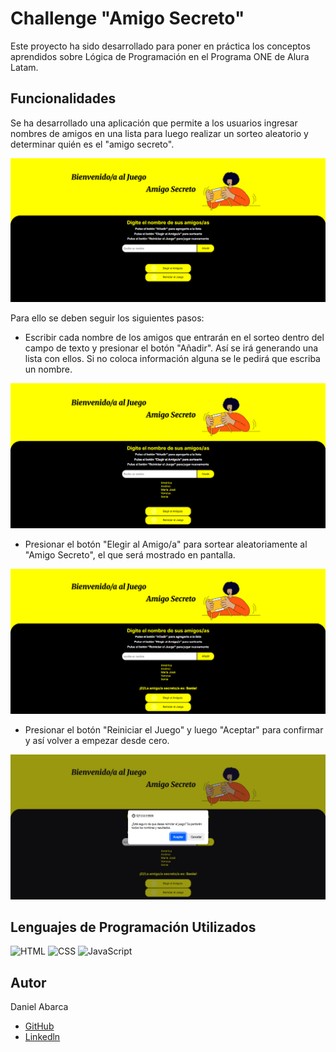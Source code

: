 # Challenge "Amigo Secreto"

Este proyecto ha sido desarrollado para poner en práctica los conceptos aprendidos sobre Lógica de Programación en el Programa ONE de Alura Latam.

## Funcionalidades

Se ha desarrollado una aplicación que permite a los usuarios ingresar nombres de amigos en una lista para luego realizar un sorteo aleatorio y determinar quién es el "amigo secreto".

![Amigo Secreto 1](./assets/img/Amigo%20Secreto%201.png "Amigo Secreto 1")

Para ello se deben seguir los siguientes pasos:

* Escribir cada nombre de los amigos que entrarán en el sorteo dentro del campo de texto y presionar el botón "Añadir". Así se irá generando una lista con ellos. Si no coloca información alguna se le pedirá que escriba un nombre.

![Amigo Secreto 2](./assets/img/Amigo%20Secreto%202.png "Amigo Secreto 2")

* Presionar el botón "Elegir al Amigo/a" para sortear aleatoriamente al "Amigo Secreto", el que será mostrado en pantalla.

![Amigo Secreto 3](./assets/img/Amigo%20Secreto%203.png "Amigo Secreto 3")

* Presionar el botón "Reiniciar el Juego" y luego "Aceptar" para confirmar y así volver a empezar desde cero.

![Amigo Secreto 4](./assets/img/Amigo%20Secreto%204.png "Amigo Secreto 4")

## Lenguajes de Programación Utilizados

![HTML](https://img.shields.io/badge/HTML5-E34F26?style=for-the-badge&logo=html5&logoColor=white)
![CSS](https://img.shields.io/badge/CSS3-1572B6?style=for-the-badge&logo=css3&logoColor=white)
![JavaScript](https://img.shields.io/badge/JavaScript-F7DF1E?style=for-the-badge&logo=javascript&logoColor=black)

## Autor

Daniel Abarca

* [GitHub](https://github.com/dabarcap)
* [Linkedln](www.linkedin.com/in/dabarcap)
